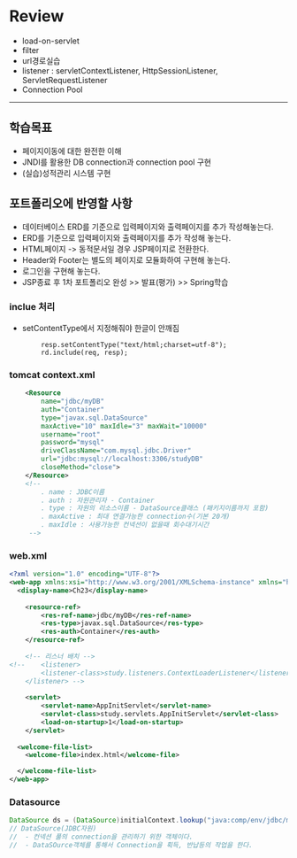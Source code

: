 # Review
- load-on-servlet
- filter
- url경로실습
- listener : servletContextListener, HttpSessionListener, ServletRequestListener
- Connection Pool


-----------------------------------------------------

## 학습목표
- 페이지이동에 대한 완전한 이해
- JNDI를 활용한 DB connection과 connection pool 구현
- (실습)성적관리 시스템 구현

## 포트폴리오에 반영할 사항
- 데이터베이스 ERD를 기준으로 입력페이지와 출력페이지를 추가 작성해놓는다.
- ERD를 기준으로 입력페이지와 출력페이지를 추가 작성해 놓는다.
- HTML페이지 -> 동적문서일 경우 JSP페이지로 전환한다.
- Header와 Footer는 별도의 페이지로 모듈화하여 구현해 놓는다.
- 로그인을 구현해 놓는다.
- JSP종료 후 1차 포트폴리오 완성 >> 발표(평가) >> Spring학습


### inclue 처리
- setContentType에서 지정해줘야 한글이 안깨짐
```
		resp.setContentType("text/html;charset=utf-8");
		rd.include(req, resp);
```

### tomcat context.xml
```xml
	<Resource
		name="jdbc/myDB"
		auth="Container"
		type="javax.sql.DataSource"
		maxActive="10" maxIdle="3" maxWait="10000"
		username="root"
		password="mysql"
		driveClassName="com.mysql.jdbc.Driver"
		url="jdbc:mysql://localhost:3306/studyDB"
		closeMethod="close">
	</Resource>
	<!-- 
		. name : JDBC이름
		. auth : 자원관리자 - Container
		. type : 자원의 리소스이름 - DataSource클래스 (패키지이름까지 포함)
		. maxActive : 최대 연결가능한 connection수(기본 20개)
		. maxIdle : 사용가능한 컨넥션이 없을때 회수대기시간
	 -->
```

### web.xml
```xml
<?xml version="1.0" encoding="UTF-8"?>
<web-app xmlns:xsi="http://www.w3.org/2001/XMLSchema-instance" xmlns="http://xmlns.jcp.org/xml/ns/javaee" xsi:schemaLocation="http://xmlns.jcp.org/xml/ns/javaee http://xmlns.jcp.org/xml/ns/javaee/web-app_3_1.xsd" version="3.1">
  <display-name>Ch23</display-name>
	
	<resource-ref>
		<res-ref-name>jdbc/myDB</res-ref-name>
		<res-type>javax.sql.DataSource</res-type>
		<res-auth>Container</res-auth>
	</resource-ref>
	
	<!-- 리스너 배치 -->
<!-- 	<listener>
		<listener-class>study.listeners.ContextLoaderListener</listener-class>
	</listener> -->
	
	<servlet>
		<servlet-name>AppInitServlet</servlet-name>
		<servlet-class>study.servlets.AppInitServlet</servlet-class>
		<load-on-startup>1</load-on-startup>
	</servlet>
  
  <welcome-file-list>
    <welcome-file>index.html</welcome-file>

  </welcome-file-list>
</web-app>
```


### Datasource
```java
DataSource ds = (DataSource)initialContext.lookup("java:comp/env/jdbc/myDB");
// DataSource(JDBC자원)
//	- 컨넥션 풀의 connection을 관리하기 위한 객체이다.
//	- DataSOurce객체를 통해서 Connection을 획득, 반납등의 작업을 한다.
```
